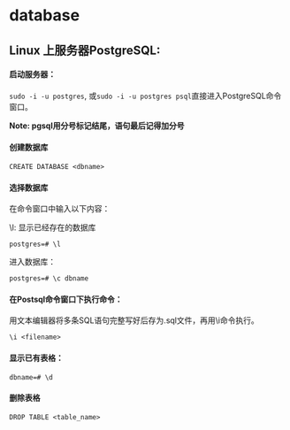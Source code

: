 # database

## Linux 上服务器PostgreSQL:

#### 启动服务器：

`sudo -i -u postgres`, 或`sudo -i -u postgres psql`直接进入PostgreSQL命令窗口。

**Note: pgsql用分号标记结尾，语句最后记得加分号**

#### 创建数据库

`CREATE DATABASE <dbname>`

#### 选择数据库

在命令窗口中输入以下内容：

\l: 显示已经存在的数据库

`postgres=# \l`

进入数据库：

`postgres=# \c dbname`

#### 在Postsql命令窗口下执行命令：

用文本编辑器将多条SQL语句完整写好后存为.sql文件，再用\i命令执行。

`\i <filename>`

#### 显示已有表格：

`dbname=# \d`

#### 删除表格

`DROP TABLE <table_name>`





